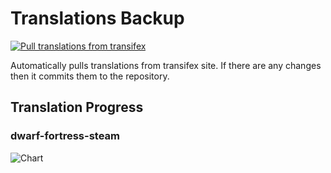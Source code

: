 # Translations Backup

[![Pull translations from transifex](https://github.com/dfint/translations-backup/actions/workflows/pull-translations.yml/badge.svg)](https://github.com/dfint/translations-backup/actions/workflows/pull-translations.yml)

Automatically pulls translations from transifex site. If there are any changes then it commits them to the repository.

## Translation Progress

### dwarf-fortress-steam

![Chart](https://quickchart.io/chart/render/sf-7408d6da-f35f-4442-b04c-5062e79b9552)
<!--
### dwarf-fortress

![Chart](https://quickchart.io/chart/render/sf-3befbc23-feb6-46be-89c9-4ba64fbbad17)
-->